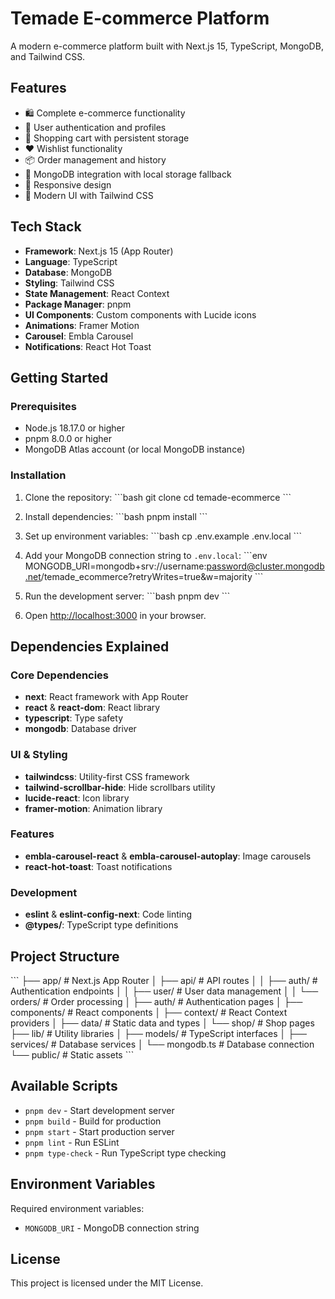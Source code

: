 # Temade E-commerce Platform

A modern e-commerce platform built with Next.js 15, TypeScript, MongoDB, and Tailwind CSS.

## Features

- 🛍️ Complete e-commerce functionality
- 👤 User authentication and profiles
- 🛒 Shopping cart with persistent storage
- ❤️ Wishlist functionality
- 📦 Order management and history
- 💾 MongoDB integration with local storage fallback
- 📱 Responsive design
- 🎨 Modern UI with Tailwind CSS

## Tech Stack

- **Framework**: Next.js 15 (App Router)
- **Language**: TypeScript
- **Database**: MongoDB
- **Styling**: Tailwind CSS
- **State Management**: React Context
- **Package Manager**: pnpm
- **UI Components**: Custom components with Lucide icons
- **Animations**: Framer Motion
- **Carousel**: Embla Carousel
- **Notifications**: React Hot Toast

## Getting Started

### Prerequisites

- Node.js 18.17.0 or higher
- pnpm 8.0.0 or higher
- MongoDB Atlas account (or local MongoDB instance)

### Installation

1. Clone the repository:
\`\`\`bash
git clone <repository-url>
cd temade-ecommerce
\`\`\`

2. Install dependencies:
\`\`\`bash
pnpm install
\`\`\`

3. Set up environment variables:
\`\`\`bash
cp .env.example .env.local
\`\`\`

4. Add your MongoDB connection string to `.env.local`:
\`\`\`env
MONGODB_URI=mongodb+srv://username:password@cluster.mongodb.net/temade_ecommerce?retryWrites=true&w=majority
\`\`\`

5. Run the development server:
\`\`\`bash
pnpm dev
\`\`\`

6. Open [http://localhost:3000](http://localhost:3000) in your browser.

## Dependencies Explained

### Core Dependencies
- **next**: React framework with App Router
- **react** & **react-dom**: React library
- **typescript**: Type safety
- **mongodb**: Database driver

### UI & Styling
- **tailwindcss**: Utility-first CSS framework
- **tailwind-scrollbar-hide**: Hide scrollbars utility
- **lucide-react**: Icon library
- **framer-motion**: Animation library

### Features
- **embla-carousel-react** & **embla-carousel-autoplay**: Image carousels
- **react-hot-toast**: Toast notifications

### Development
- **eslint** & **eslint-config-next**: Code linting
- **@types/**: TypeScript type definitions

## Project Structure

\`\`\`
├── app/                    # Next.js App Router
│   ├── api/               # API routes
│   │   ├── auth/          # Authentication endpoints
│   │   ├── user/          # User data management
│   │   └── orders/        # Order processing
│   ├── auth/              # Authentication pages
│   ├── components/        # React components
│   ├── context/           # React Context providers
│   ├── data/              # Static data and types
│   └── shop/              # Shop pages
├── lib/                   # Utility libraries
│   ├── models/            # TypeScript interfaces
│   ├── services/          # Database services
│   └── mongodb.ts         # Database connection
└── public/                # Static assets
\`\`\`

## Available Scripts

- `pnpm dev` - Start development server
- `pnpm build` - Build for production
- `pnpm start` - Start production server
- `pnpm lint` - Run ESLint
- `pnpm type-check` - Run TypeScript type checking

## Environment Variables

Required environment variables:
- `MONGODB_URI` - MongoDB connection string

## License

This project is licensed under the MIT License.
